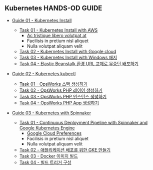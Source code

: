 ## Kubernetes HANDS-OD GUIDE

+ [Guide 01 - Kubernetes Install](https://github.com/sunpyopark/aws/blob/master/guide/ElasticBeanstalk/guide-01.md/ "Guide 01 - Beanstalk")
  - [Task 01 - Kubernetes Install with AWS](https://github.com/sunpyopark/aws/blob/master/guide/ElasticBeanstalk/guide-01.md "Guide 01 - Beanstalk")
    * [Ac tristique libero volutpat at](https://github.com/sunpyopark/aws/blob/master/guide/ElasticBeanstalk/guide-01.md "Guide 01 - Beanstalk")
    + Facilisis in pretium nisl aliquet
    - Nulla volutpat aliquam velit
  - [Task 02 - Kubernetes Install with Google cloud](https://github.com/sunpyopark/aws/blob/master/guide/ElasticBeanstalk/guide-01.md "Guide 01 - Beanstalk")
  - [Task 03 - Kubernetes Install with Windows 애저](https://github.com/sunpyopark/aws/blob/master/guide/ElasticBeanstalk/guide-01.md "Guide 01 - Beanstalk")
  - [Task 04 - Elastic Beanstalk 환경 URL 교체로 무중단 배포하기](https://github.com/sunpyopark/aws/blob/master/guide/ElasticBeanstalk/guide-01.md "Guide 01 - Beanstalk")

+ [Guide 02 - Kubernetes kubectl](https://github.com/sunpyopark/aws/blob/master/guide/ElasticBeanstalk/guide-01.md/ "Guide 01 - Beanstalk")
  - [Task 01 - OpsWorks 스택 생성하기](https://github.com/sunpyopark/aws/blob/master/guide/ElasticBeanstalk/guide-01.md "Guide 01 - Beanstalk")
  - [Task 02 - OpsWorks PHP 레이어 생성하기](https://github.com/sunpyopark/aws/blob/master/guide/ElasticBeanstalk/guide-01.md "Guide 01 - Beanstalk")
  - [Task 03 - OpsWorks PHP 인스턴스 생성하기](https://github.com/sunpyopark/aws/blob/master/guide/ElasticBeanstalk/guide-01.md "Guide 01 - Beanstalk")
  - [Task 04 - OpsWorks PHP App 생성하기](https://github.com/sunpyopark/aws/blob/master/guide/ElasticBeanstalk/guide-01.md "Guide 01 - Beanstalk")

+ [Guide 03 - Kubernetes with Spinnaker](https://github.com/sunpyopark/aws/blob/master/guide/ElasticBeanstalk/guide-01.md/ "Guide 01 - Beanstalk")
  - [Task 01 - Continuous Deployment Pipeline with Spinnaker and Google Kubernetes Engine](https://github.com/sunpyopark/aws/blob/master/guide/ElasticBeanstalk/guide-01.md "Guide 01 - Beanstalk")
    * [Google Cloud Preferences](https://github.com/sunpyopark/aws/blob/master/guide/ElasticBeanstalk/guide-01.md "Guide 01 - Beanstalk")
    + Facilisis in pretium nisl aliquet
    - Nulla volutpat aliquam velit
  - [Task 02 - 애플리케이션 배포를 위한 GKE 만들기](https://github.com/sunpyopark/aws/blob/master/guide/ElasticBeanstalk/guide-01.md "Guide 01 - Beanstalk")
  - [Task 03 - Docker 이미지 빌드](https://github.com/sunpyopark/aws/blob/master/guide/ElasticBeanstalk/guide-01.md "Guide 01 - Beanstalk")
  - [Task 04 - 빌드 트리거 구성](https://github.com/sunpyopark/aws/blob/master/guide/ElasticBeanstalk/guide-01.md "Guide 01 - Beanstalk")
 
